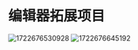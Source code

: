 # 编辑器拓展项目
![1722676530928](https://github.com/user-attachments/assets/dd050d7b-7720-4018-83a3-2dc8156137d7)
![1722676645192](https://github.com/user-attachments/assets/54d27608-d8f1-4602-b21a-bf77ff361e54)

